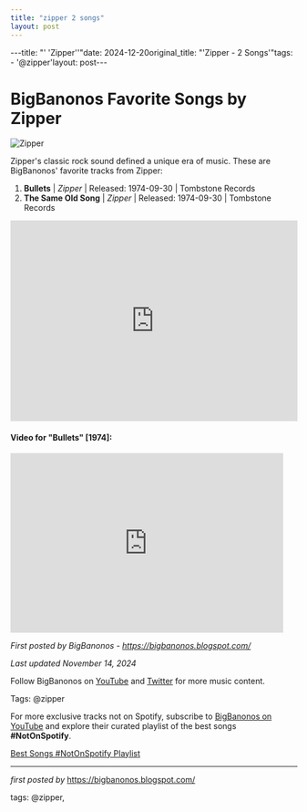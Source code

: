 ```yaml
---
title: "zipper 2 songs"
layout: post
---
```

---title: "' 'Zipper''"date: 2024-12-20original_title: "'Zipper - 2 Songs'"tags:  - '@zipper'layout: post---<h1>BigBanonos Favorite Songs by Zipper</h1><img src="https://static01.nyt.com/images/2017/11/13/arts/music/13cole1/13cole1-superJumbo-v5.jpg" alt="Zipper"> <p>Zipper's classic rock sound defined a unique era of music. These are BigBanonos' favorite tracks from Zipper:</p> <ol> <li><strong>Bullets</strong> | <em>Zipper</em> | Released: 1974-09-30 | Tombstone Records</li> <li><strong>The Same Old Song</strong> | <em>Zipper</em> | Released: 1974-09-30 | Tombstone Records</li></ol> <div> <iframe src="https://open.spotify.com/embed/playlist/5JWhM62d94xMyolsUIgQR5?utm_source=generator" width="100%" height="352" frameborder="0" allowfullscreen="" allow="autoplay; clipboard-write; encrypted-media; fullscreen; picture-in-picture" loading="lazy"></iframe></div> <h4>Video for "Bullets" [1974]:</h4><iframe allowfullscreen="" frameborder="0" height="315" src="https://www.youtube.com/embed/cazOrl09Vx8?list=PLtuNtuTatqI1yV5Xjp5xTFzfmt8giSEzk" width="95%"></iframe><br> <p><em>First posted by BigBanonos - <a href="https://bigbanonos.blogspot.com/">https://bigbanonos.blogspot.com/</a></em></p><p><em>Last updated November 14, 2024</em></p><p>Follow BigBanonos on <a href="https://www.youtube.com/@BigBanonos">YouTube</a> and <a href="https://x.com/bigbanonos">Twitter</a> for more music content.</p><p>Tags: @zipper</p><!--Subscribe and Playlist Links--><div>    <p>For more exclusive tracks not on Spotify, subscribe to <a href="https://www.youtube.com/@BigBanonos" target="_blank">BigBanonos on YouTube</a> and explore their curated playlist of the best songs <strong>#NotOnSpotify</strong>.</p>    <p><a href="https://www.youtube.com/playlist?list=PLtuNtuTatqI0kFahUCbtbfenC_ET5O_tr" target="_blank">Best Songs #NotOnSpotify Playlist<br /></a></p></div><hr /><p><em>first posted by</em> <a href="https://bigbanonos.blogspot.com/" rel="noopener" target="_new">https://bigbanonos.blogspot.com/</a></p><p>tags: @zipper,</p>